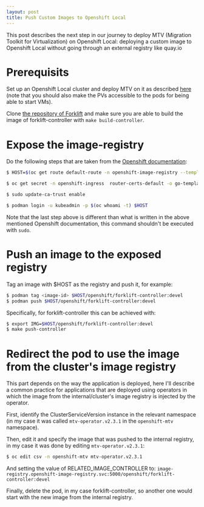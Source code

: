 ```yaml
---
layout: post
title: Push Custom Images to Openshift Local
---
```


This post describes the next step in our journey to deploy MTV (Migration Toolkit for Virtualization) on Openshift Local: deploying a custom image to Openshift Local without going through an external registry like quay.io

# Prerequisits

Set up an Openshift Local cluster and deploy MTV on it as described [here](http://ahadas.com/mtv-on-openshift-local/) (note that you should also make the PVs accessible to the pods for being able to start VMs).  

Clone [the repository of Forklift](https://github.com/kubev2v/forklift) and make sure you are able to build the image of forklift-controller with `make build-controller`.

# Expose the image-registry

Do the following steps that are taken from the [Openshift documentation](https://docs.openshift.com/container-platform/4.11/registry/securing-exposing-registry.html):  

```bash
$ HOST=$(oc get route default-route -n openshift-image-registry --template='{{ .spec.host }}')
```

```bash
$ oc get secret -n openshift-ingress  router-certs-default -o go-template='{{index .data "tls.crt"}}' | base64 -d | sudo tee /etc/pki/ca-trust/source/anchors/${HOST}.crt  > /dev/null
```

```bash
$ sudo update-ca-trust enable
```

```bash
$ podman login -u kubeadmin -p $(oc whoami -t) $HOST
```

Note that the last step above is different than what is written in the above mentioned Openshift documentation, this command shouldn't be executed with `sudo`.

# Push an image to the exposed registry

Tag an image with $HOST as the registry and push it, for example:
```bash
$ podman tag <image-id> $HOST/openshift/forklift-controller:devel
$ podman push $HOST/openshift/forklift-controller:devel
```

Specifically, for forklift-controller this can be achieved with:
```bash
$ export IMG=$HOST/openshift/forklift-controller:devel
$ make push-controller
``` 

# Redirect the pod to use the image from the cluster's image registry
This part depends on the way the application is deployed, here I'll describe a common practice for applications that are deployed using operators in which the image from the internal/cluster's image registry is injected by the operator.  

First, identify the ClusterServiceVersion instance in the relevant namespace (in my case it was called `mtv-operator.v2.3.1` in the `openshift-mtv` namespace).  

Then, edit it and specify the image that was pushed to the internal registry, in my case it was done by editing `mtv-operator.v2.3.1`:
```bash
$ oc edit csv -n openshift-mtv mtv-operator.v2.3.1
```
And setting the value of RELATED_IMAGE_CONTROLLER to: `image-registry.openshift-image-registry.svc:5000/openshift/forklift-controller:devel`

Finally, delete the pod, in my case forklift-controller, so another one would start with the new image from the internal registry.
